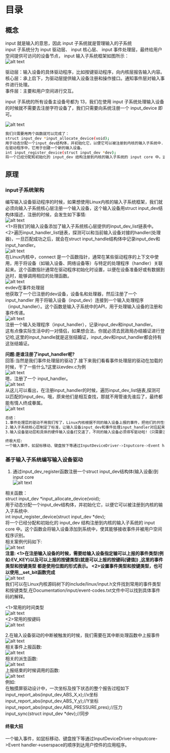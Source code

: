 # 目录

## 概念

input 就是输入的意思，因此 input 子系统就是管理输入的子系统  
input 子系统分为 input 驱动层、 input 核心层、 input 事件处理层，最终给用户空间提供可访问的设备节点， input 输入子系统框架如图所示：  
![alt text](input-images/image-1.png)  

驱动层：输入设备的具体驱动程序，比如按键驱动程序，向内核层报告输入内容。  
核心层：承上启下，为驱动层提供输入设备注册和操作接口。通知事件层对输入事件进行处理。  
事件层：主要和用户空间进行交互。


input 子系统的所有设备主设备号都为 13，我们在使用 input 子系统处理输入设备的时候就不需要去注册字符设备了，我们只需要向系统注册一个 input_device 即可。

![alt text](input-images/image-2.png)  

```sh
我们只需要用两个函数就可以完成了：  
struct input_dev *input_allocate_device(void);   
用于动态分配一个input_dev结构体，并初始化它，以便它可以被注册到内核的输入子系统中.
在驱动程序中，它用于创建一个新的输入设备。  
int input_register_device(struct input_dev *dev);   
将一个已经分配和初始化的 input_dev 结构注册到内核的输入子系统的 input core 中。这个函数会将输入设备添加到系统中，使其能够接收事件并被用户空间程序识别。  
```

## 原理
### input子系统架构
编写输入设备驱动程序的时候，如果想使用Linux内核的输入子系统框架，我们就必须向输入子系统核心层注册一个输入设备，这个输入设备用struct input_dev结构体描述，注册的时候，会发生如下事情:  
![alt text](input-images/image-3.png)   
<1>将我们的输入设备添加了输入子系统核心层提供的input_dev_list链表中。  
<2>遍历input_handler_list链表，探测可以和当前输入设备对接的handler(处理器)，一旦匹配成功之后，就会在struct input_handle结构体中记录input_dev和input_handler。  
![alt text](input-images/image-4.png)  
在Linux内核中，connect 是一个函数指针，通常在某些驱动程序的上下文中使用，用于将设备（如输入设备、网络设备等）与特定的处理程序（handler）关联起来。这个函数指针通常在驱动程序初始化时设置，以便在设备准备好或有数据到达时，能够调用相应的处理函数。   
![alt text](input-images/image-5.png)   
evdev在事件处理层  
他获取了一个已注册的dev设备，设备名和处理器，然后注册了一个input_handler
用于将输入设备（input_dev）连接到一个输入处理程序（input_handler）。这个函数是输入子系统中的API，用于处理输入设备的注册和事件传递。  
![alt text](input-images/image-6.png)   
注册一个输入处理程序（input_handler），记录input_dev和input_handler。  
这有点像实际生活中的一对情侣，如果想合法，你就必须去民政局办结婚证进行登记哈,这里的input_handle就是这张结婚证，input_dev和input_handler都会持有这张结婚证。

**问题:是谁注册了input_handler呢?**  
回答:当然是我们事件处理层的驱动了.接下来我们看看事件处理层的驱动在加载的时候，干了一些什么?这里以evdev.c为例  
![alt text](input-images/image-7.png)  
嗯，注册了一个 input_handler。  
![alt text](input-images/image-8.png)  
从这儿可以看出，在注册input_handler的时候，遍历input_dev_list链表,探测可以匹配的input_dev。哦，原来他们是相互查找，那就不用管谁先谁后了，最终都能有情人终成眷属。  
![alt text](input-images/image-9.png)  

```sh
总结：
1.事件处理层的驱动不用我们写了，Linux内核根据不同的输入设备上报的事件，把他们的共性抽象出来了，编写了不同的事件处理层驱动，要知道事件处理层驱动，向应用层工程师提供了访问输入的函数接口哦!（input_handler不用管了）
2.输入子系统核心层制定了标准，让输入设备input_dev和事件处理input_handler对应起来，骚年，你觉得这一层还需要们写吗?（如何匹配不用管了）
3.输入设备驱动层和具体的硬件输入设备打交道了，不同的输入设备必须得写驱动啦!（只需要注册一个input_dev，将它放到input core就行了）

终极大招:
一个输入事件，如鼠标移动、键盘按下等通过InputDeviceDriver->Inputcore->Event handler->userspace的顺序到达用户控件的应用程序。
```


### 基于输入子系统编写输入设备驱动  
1. 通过input_dev_register函数注册一个struct input_dev结构体(输入设备)到input core  
![alt text](input-images/image-10.png)  

相关函数：  
struct input_dev *input_allocate_device(void);   
用于动态分配一个input_dev结构体，并初始化它，以便它可以被注册到内核的输入子系统中.  
int input_register_device(struct input_dev *dev);   
将一个已经分配和初始化的 input_dev 结构注册到内核的输入子系统的 input core 中。这个函数会将输入设备添加到系统中，使其能够接收事件并被用户空间程序识别。   
相关案例代码如下:  
![alt text](input-images/image-11.png)  
**注意:
<1>在注册输入设备的时候，需要给输入设备指定输可以上报的事件类型(例如:EV_KEY)以及可以上报的按键类型(就是可以上报的按键码[键值]) ,这里的事件类型和按键类型
都是使用位图的形式表示。
<2>设置事件类型和按键类型，也可以使用__set_bit函数完成**  
![alt text](input-images/image-12.png)  
我们可以在Linux内核源码树下的include/linux/input.h文件找到常用的事件类型和按键类型,在Documentation/input/event-codes.txt文件中可以找到具体事件码的解释。  

<1>常用的时间类型  
![alt text](input-images/image-13.png)  
<2>常用的按键码  
![alt text](input-images/image-14.png)   

2.在输入设备驱动的中断被触发的时候，我们需要在其中断处理函数中上报事件  
![alt text](input-images/image-15.png)  
相关事件上报函数:   
![alt text](input-images/image-16.png)  
相关的派生函数:  
![alt text](input-images/image-17.png)  
上报结束的时候调用的函数:  
![alt text](input-images/image-18.png)  
例如:  
在触摸屏驱动设计中，一次坐标及按下状态的整个报告过程如下  
input_report_abs(input_dev,ABS_X,x);//x坐标  
input_report_abs(input_dev,ABS_Y,y);//Y坐标             
input_report_abs(input_dev,ABS_PRESSURE,pres);//压力                 
input_sync(struct input_dev *dev);//同步     

#### 终极大招
一个输入事件，如鼠标移动、键盘按下等通过InputDeviceDriver->Inputcore->Event handler->userspace的顺序到达用户控件的应用程序。   